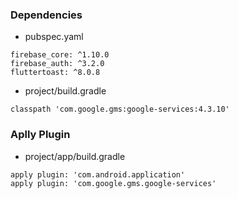 ### Dependencies
* pubspec.yaml
```
firebase_core: ^1.10.0
firebase_auth: ^3.2.0
fluttertoast: ^8.0.8 
```

* project/build.gradle
```
classpath 'com.google.gms:google-services:4.3.10'
```

### Aplly Plugin
* project/app/build.gradle
```
apply plugin: 'com.android.application'
apply plugin: 'com.google.gms.google-services'
```

